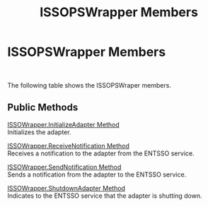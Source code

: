 ﻿---
title: ISSOPSWrapper Members
TOCTitle: ISSOPSWrapper Members
ms:assetid: 39214490-7930-4754-a1bc-8c63cc26a32b
ms:mtpsurl: https://msdn.microsoft.com/en-us/library/Aa770628(v=BTS.80)
ms:contentKeyID: 51527337
ms.date: 08/30/2017
mtps_version: v=BTS.80
---

# ISSOPSWrapper Members

 

The following table shows the ISSOPSWraper members.

## Public Methods

[ISSOWrapper.InitializeAdapter Method](issowrapper-initializeadapter-method.md)  
Initializes the adapter.

[ISSOWrapper.ReceiveNotification Method](issowrapper-receivenotification-method.md)  
Receives a notification to the adapter from the ENTSSO service.

[ISSOWrapper.SendNotification Method](issowrapper-sendnotification-method.md)  
Sends a notification from the adapter to the ENTSSO service.

[ISSOWrapper.ShutdownAdapter Method](issowrapper-shutdownadapter-method.md)  
Indicates to the ENTSSO service that the adapter is shutting down.

